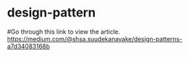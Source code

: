 # design-pattern
#Go through this link to view the article. https://medium.com/@shsa.suudekanayake/design-patterns-a7d34083168b
